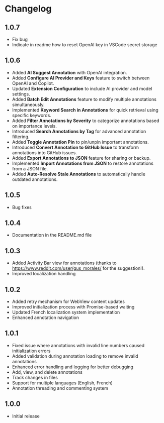 # Changelog

## 1.0.7
- Fix bug
- Indicate in readme how to reset OpenAI key in VSCode secret storage

## 1.0.6
- Added **AI Suggest Annotation** with OpenAI integration.
- Added **Configure AI Provider and Keys** feature to switch between OpenAI and Copilot.
- Updated **Extension Configuration** to include AI provider and model settings.
- Added **Batch Edit Annotations** feature to modify multiple annotations simultaneously.
- Implemented **Keyword Search in Annotations** for quick retrieval using specific keywords.
- Added **Filter Annotations by Severity** to categorize annotations based on importance levels.
- Introduced **Search Annotations by Tag** for advanced annotation filtering.
- Added **Toggle Annotation Pin** to pin/unpin important annotations.
- Introduced **Convert Annotation to GitHub Issue** to transform annotations into GitHub issues.
- Added **Export Annotations to JSON** feature for sharing or backup.
- Implemented **Import Annotations from JSON** to restore annotations from a JSON file.
- Added **Auto-Resolve Stale Annotations** to automatically handle outdated annotations.

## 1.0.5
- Bug fixes

## 1.0.4
- Documentation in the README.md file

## 1.0.3
- Added Activity Bar view for annotations (thanks to https://www.reddit.com/user/gus_morales/ for the suggestion!).
- Improved localization handling

## 1.0.2
- Added retry mechanism for WebView content updates
- Improved initialization process with Promise-based waiting
- Updated French localization system implementation
- Enhanced annotation navigation

## 1.0.1
- Fixed issue where annotations with invalid line numbers caused initialization errors
- Added validation during annotation loading to remove invalid annotations
- Enhanced error handling and logging for better debugging
- Add, view, and delete annotations
- Track changes in files
- Support for multiple languages (English, French)
- Annotation threading and commenting system

## 1.0.0
- Initial release
